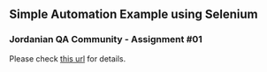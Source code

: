 ## Simple Automation Example using Selenium
### Jordanian QA Community - Assignment #01
Please check [this url](https://github.com/azizehHasan/Jordanian-QA-Community/blob/master/Assignment%20%231.md)
for details.